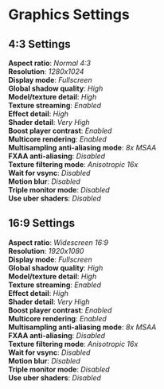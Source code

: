 # Graphics Settings
## 4:3 Settings
**Aspect ratio**: _Normal 4:3_<br>
**Resolution**: _1280x1024_<br>
**Display mode**: _Fullscreen_<br>
**Global shadow quality**: _High_<br>
**Model/texture detail**: _High_<br>
**Texture streaming**: _Enabled_<br>
**Effect detail**: _High_<br>
**Shader detail**: _Very High_<br>
**Boost player contrast**: _Enabled_<br>
**Multicore rendering**: _Enabled_<br>
**Multisampling anti-aliasing mode**: _8x MSAA_<br>
**FXAA anti-aliasing**: _Disabled_<br>
**Texture filtering mode**: _Anisotropic 16x_<br>
**Wait for vsync**: _Disabled_<br>
**Motion blur**: _Disabled_<br>
**Triple monitor mode**: _Disabled_<br>
**Use uber shaders**: _Disabled_<br>
## 16:9 Settings
**Aspect ratio**: _Widescreen 16:9_<br>
**Resolution**: _1920x1080_<br>
**Display mode**: _Fullscreen_<br>
**Global shadow quality**: _High_<br>
**Model/texture detail**: _High_<br>
**Texture streaming**: _Enabled_<br>
**Effect detail**: _High_<br>
**Shader detail**: _Very High_<br>
**Boost player contrast**: _Enabled_<br>
**Multicore rendering**: _Enabled_<br>
**Multisampling anti-aliasing mode**: _8x MSAA_<br>
**FXAA anti-aliasing**: _Disabled_<br>
**Texture filtering mode**: _Anisotropic 16x_<br>
**Wait for vsync**: _Disabled_<br>
**Motion blur**: _Disabled_<br>
**Triple monitor mode**: _Disabled_<br>
**Use uber shaders**: _Disabled_
